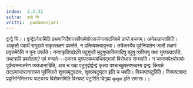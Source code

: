 ```yaml
---
index:  2.2.32
sutra:  द्वन्द्वे घि
vritti:  padamanjari
---
```


द्वन्द्वे घि।। द्वन्द्वेऽनेकमिति प्रथमानिर्देशात्सर्वेषामेवोपसर्जनत्वादनियमे प्राप्ते वचनम्। अनेकप्राप्ताविति। आकृतौ पदार्थे समुदाये सकृल्लक्षणं प्रवर्त्तते, न प्रतिव्यक्त्यावृत्त्या। तत्रैकस्यैव पूर्वनिपातेन जातौ लक्षणं प्रवृत्तमेवेति न पुनः प्रवर्तते। नन्वाकृतिपक्षेऽपि पटुगुप्तौ मृदुगुप्तावित्यादिषु बहुषु व्यक्तिषु यथा युगपत्प्रवर्तते, तथात्रापि प्रवर्तताम्? एवं मन्यते---एकस्य युगपदवध्यवधिमद्भावो विरोधान्न सम्भवति। न चान्तमपेक्ष्योभयोः पूर्वत्वमन्यतरेण व्यवधानादिति, अत्र च यदा पटुमृद्वोर्द्वन्द्वं कृत्वा पश्चाच्छुक्लशब्दस्य द्वन्द्वः कियते तदाल्पाच्तरत्वात्तस्य पूर्वनिपाते शुक्लमृदुपटवः, शुक्लपटुमृदव इति च भवति। विस्पष्टपटुरिति। विस्पष्टशब्दः प्रवृत्तिनिमित्तस्य पाटवस्य विशेषणमिति विस्पष्टं पटुरिति विगृह्य `सुप्सुपा` इति समासः।।

